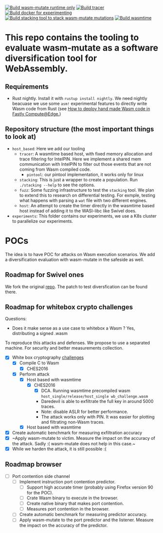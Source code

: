 [![Build wasm-mutate runtime only](https://github.com/Jacarte/tawasco/actions/workflows/ci.yml/badge.svg)](https://github.com/Jacarte/tawasco/actions/workflows/ci.yml) [![Build tracer](https://github.com/Jacarte/tawasco/actions/workflows/ci_tracer.yml/badge.svg)](https://github.com/Jacarte/tawasco/actions/workflows/ci_tracer.yml)
[![Build docker for experimenting](https://github.com/Jacarte/tawasco/actions/workflows/build_docker_images.yml/badge.svg)](https://github.com/Jacarte/tawasco/actions/workflows/build_docker_images.yml) [![Build stacking tool to stack wasm-mutate mutations](https://github.com/Jacarte/tawasco/actions/workflows/ci_stacking.yml/badge.svg)](https://github.com/Jacarte/tawasco/actions/workflows/ci_stacking.yml) [![Build wasmtime](https://github.com/Jacarte/tawasco/actions/workflows/ci_wasmtime.yml/badge.svg)](https://github.com/Jacarte/tawasco/actions/workflows/ci_wasmtime.yml)

# This repo contains the tooling to evaluate wasm-mutate as a software diversification tool for WebAssembly.

## Requirements
- Rust nightly. Install it with `rustup install nightly`. We need nightly beacuase we use some `asm!` experimental features to directly write Wasm code from Rust (see [How to deploy hand made Wasm code in Fastly Compute@Edge.](https://www.jacarte.me/blog/2021/HandMadeWasmDeploInFastly/))

## Repository structure (the most important things to look at)

- `host_based`: Here we add our tooling
  - `tracer`: A wasmtime based host, with fixed memory allocation and trace filtering for IntelPIN. Here we implement a shared mem communication with IntelPIN to filter out those events that are not coming from Wasm compiled code.
    - `pintool`: our pintool implementation, it works only for linux
  - `stacking`: This is just a wrapper to create a population. Run `./stacking --help` to see the options.
  - `fuzz`: Some fuzzing infrastructure to test the `stacking` tool. We plan to extend this to research on differential testing. For exmple, testing what happens with parsing a `wat` file with two different engines.
  - `host`: An attempt to create the timer directly in the wasmtime based host instead of adding it to the WASI-libc like Swivel does.
- `experiments`: This folder contains our experiments, we use a K8s cluster to parallelize our experiments.

# POCs

The idea is to have POC for attacks on Wasm execution scenarios. We add a diversification evaluation with wasm-mutate in the safeside as well.

## Roadmap for Swivel ones

We fork the original [repo](https://github.com/Jacarte/swivel). The patch to test diversfication can be found there.

## Roadmap for whitebox crypto challenges

Questions:
- Does it make sense as a use case to whitebox a Wasm ? Yes, distributing a signed .wasm

To reproduce this attacks and defenses. We propose to use a separated machine. For security and better measurements collection.

- [x] White box cryptography [challenges](https://github.com/SideChannelMarvels/Deadpool)
  - [x] Compile C to Wasm
    - [x] CHES2016
  - [x] Perform attack
    - [x] Host based with wasmtime
      - [x] CHES2016
        - [x] DCA. Running wasmtime precompiled wasm `host_single/release/host_single wb_challenge.wasm`
        - Daredevil is able to exfiltrate the full key in around 5000 traces.
        - Note: disable ASLR for better performance.
        - The attack works only with PIN. It was easier for plotting and filtrating non-Wasm traces.
    - [x] Host based with wasmtime
- [x] Create automatic benchmark for measuring exfiltration accuracy
- [x] ~Apply wasm-mutate to victim. Measure the impact on the accuracy of the attack. Sadly :( wasm-mutate does not help in this case.~
- [x] While we harden the attack, it is still possible :(  

## Roadmap browser

- [ ] Port contention side channel
  - [ ] Implement instruction port contention predictor.
    - [ ] Support high accurate timer (probably using Firefox version 90 for the POC).
    - [ ] Crate Wasm binary to execute in the browser.
    - [ ] Create native binary that makes port contention.
    - [ ] Measures port contention in the browser.
  - [ ] Create automatic benchmark for measuring predictor accuracy.
  - [ ] Apply wasm-mutate to the port predictor and the listener. Measure the impact on the accuracy of the predictor.
